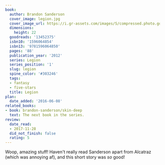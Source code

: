 ```yaml
---
book:
  author: Brandon Sanderson
  cover_image: legion.jpg
  cover_image_url: https://i.gr-assets.com/images/S/compressed.photo.goodreads.com/books/1338512017l/13452375._SX98_.jpg
  dimensions:
    height: 22
  goodreads: '13452375'
  isbn10: '1596064854'
  isbn13: '9781596064850'
  pages: '88'
  publication_year: '2012'
  series: Legion
  series_position: '1'
  slug: legion
  spine_color: '#303246'
  tags:
  - fantasy
  - five-stars
  title: Legion
plan:
  date_added: '2016-06-08'
related_books:
- book: brandon-sanderson/skin-deep
  text: The next book in the series.
review:
  date_read:
  - 2017-11-28
  did_not_finish: false
  rating: 5
---
```


Woop, amazing stuff! Haven't really read Sanderson apart from Alcatraz (which was annoying af), and this short story was *so* good!

